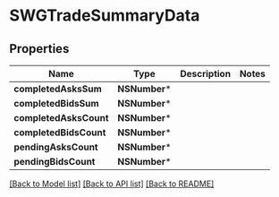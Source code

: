 # SWGTradeSummaryData

## Properties
Name | Type | Description | Notes
------------ | ------------- | ------------- | -------------
**completedAsksSum** | **NSNumber*** |  | 
**completedBidsSum** | **NSNumber*** |  | 
**completedAsksCount** | **NSNumber*** |  | 
**completedBidsCount** | **NSNumber*** |  | 
**pendingAsksCount** | **NSNumber*** |  | 
**pendingBidsCount** | **NSNumber*** |  | 

[[Back to Model list]](../README.md#documentation-for-models) [[Back to API list]](../README.md#documentation-for-api-endpoints) [[Back to README]](../README.md)


